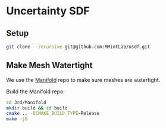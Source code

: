 # Uncertainty SDF

## Setup

```bash
git clone --recursive git@github.com:MMintLab/usdf.git
```

## Make Mesh Watertight

We use the [Manifold](https://github.com/hjwdzh/Manifold) repo to make sure meshes are watertight.

Build the Manifold repo:

```bash
cd 3rd/Manifold
mkdir build && cd build
cmake .. -DCMAKE_BUILD_TYPE=Release
make -j8
```